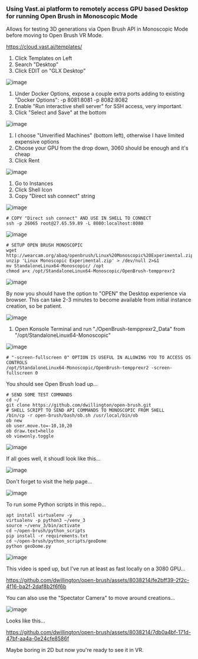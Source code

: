 ### Using Vast.ai platform to remotely access GPU based Desktop for running Open Brush in Monoscopic Mode

Allows for testing 3D generations via Open Brush API in Monoscopic Mode before moving to Open Brush VR Mode.

https://cloud.vast.ai/templates/
1) Click Templates on Left
2) Search "Desktop"
3) Click EDIT on "GLX Desktop"

![image](https://github.com/dwillington/open-brush/assets/8038214/9727e1f6-26ee-417e-8eac-0b1b83b7451b)

1) Under Docker Options, expose a couple extra ports adding to existing "Docker Options": -p 8081:8081 -p 8082:8082
2) Enable "Run interactive shell server" for SSH access, very important.
3) Click "Select and Save" at the bottom

![image](https://github.com/dwillington/open-brush/assets/8038214/76ec43ff-cc0c-4a4d-b9c6-dad98ad0f6b2)

1) I choose "Unverified Machines" (bottom left), otherwise I have limited expensive options
2) Choose your GPU from the drop down, 3060 should be enough and it's cheap
3) Click Rent

![image](https://github.com/dwillington/open-brush/assets/8038214/e62ea3e3-fdb3-40de-88b7-16d3479962c1)

1) Go to Instances
2) Click Shell Icon
3) Copy "Direct ssh connect" string

![image](https://github.com/dwillington/open-brush/assets/8038214/f0fb19e3-ec5e-49c9-81c0-82f7f42b28a6)


```
# COPY "Direct ssh connect" AND USE IN SHELL TO CONNECT
ssh -p 26065 root@27.65.59.89 -L 8080:localhost:8080
```

![image](https://github.com/dwillington/open-brush/assets/8038214/82b297b7-9338-43b9-9a37-13319fb301f4)


```
# SETUP OPEN BRUSH MONOSCOPIC
wget http://wearcam.org/abaq/openbrush/Linux%20Monoscopic%20Experimental.zip
unzip 'Linux Monoscopic Experimental.zip' > /dev/null 2>&1
mv StandaloneLinux64-Monoscopic/ /opt
chmod a+x /opt/StandaloneLinux64-Monoscopic/OpenBrush-tempprexr2
````

![image](https://github.com/dwillington/open-brush/assets/8038214/8b6ad107-bad4-4e8f-88b6-01d322554bab)

By now you should have the option to "OPEN" the Desktop experience via browser. This can take 2-3 minutes to become available from initial instance creation, so be patient.

![image](https://github.com/dwillington/open-brush/assets/8038214/e6e68fdc-02a2-4ea3-842b-7d3510e0ba61)

1) Open Konsole Terminal and run "./OpenBrush-tempprexr2_Data" from "/opt/StandaloneLinux64-Monoscopic"

![image](https://github.com/dwillington/open-brush/assets/8038214/833f3f52-0aeb-44ac-b630-e63b8ef0db6b)

```
# "-screen-fullscreen 0" OPTION IS USEFUL IN ALLOWING YOU TO ACCESS OS CONTROLS
/opt/StandaloneLinux64-Monoscopic/OpenBrush-tempprexr2 -screen-fullscreen 0
```

You should see Open Brush load up...

```
# SEND SOME TEST COMMANDS
cd ~/
git clone https://github.com/dwillington/open-brush.git
# SHELL SCRIPT TO SEND API COMMANDS TO MONOSCOPIC FROM SHELL
/bin/cp -r open-brush/bash/ob.sh /usr/local/bin/ob
ob new
ob user.move.to=-10,10,20
ob draw.text=hello
ob viewonly.toggle
```

![image](https://github.com/dwillington/open-brush/assets/8038214/14e62b80-3154-4ded-b86a-9dd3d5a64870)

If all goes well, it shoudl look like this...

![image](https://github.com/dwillington/open-brush/assets/8038214/ff1def40-868b-4329-a3ed-3b4877ad6c70)

Don't forget to visit the help page...

![image](https://github.com/dwillington/open-brush/assets/8038214/83e33dad-a714-466e-8b9f-7dae2be35f01)




To run some Python scripts in this repo...

```
apt install virtualenv -y
virtualenv -p python3 ~/venv_3
source ~/venv_3/bin/activate
cd ~/open-brush/python_scripts
pip install -r requirements.txt
cd ~/open-brush/python_scripts/geoDome
python geoDome.py
```


![image](https://github.com/dwillington/open-brush/assets/8038214/f5ef77cf-1701-45bd-bb2b-2d233d8cd6fe)

This video is sped up, but I've run at least as fast locally on a 3080 GPU...

https://github.com/dwillington/open-brush/assets/8038214/fe2bff39-2f2c-4f16-ba2f-2daf8b2f6f6b

You can also use the "Spectator Camera" to move around creations...

![image](https://github.com/dwillington/open-brush/assets/8038214/f5827b92-ca33-465a-9c8b-45bb04ce4aa0)

Looks like this...

https://github.com/dwillington/open-brush/assets/8038214/7db0a4bf-171d-47bf-aa4a-0e24cfe8586f

Maybe boring in 2D but now you're ready to see it in VR.





